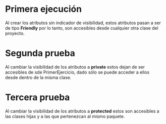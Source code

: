 # Primera ejecución
Al crear los atributos sin indicador de visibilidad, estos atributos
pasan a ser de tipo **Friendly** por lo tanto, son accesibles desde
cualquier otra clase del proyecto.


# Segunda prueba
Al cambiar la visibilidad de los atributos a **private** estos dejan
de ser accesibles de sde PrimerEjercicio, dado sólo se puede acceder 
a ellos desde dentro de la misma clase.

# Tercera prueba 
Al cambiar la visibilidad de los atributos a **protected** estos son
accesibles a las clases hijas y a las que pertenezcan al mismo paquete.


